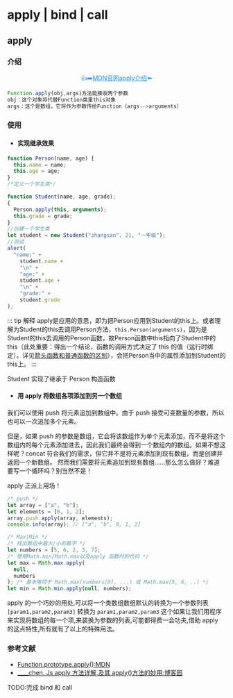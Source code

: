 # apply | bind | call

## apply

### 介绍

<p class="codepart-title"> 👍➡️<a href="https://developer.mozilla.org/zh-CN/docs/Web/JavaScript/Reference/Global_Objects/Function/apply" target = "_blank">MDN官网apply介绍</a>⬅️</p>

```js
Function.apply(obj,args)方法能接收两个参数
obj：这个对象将代替Function类里this对象
args：这个是数组，它将作为参数传给Function（args-->arguments）
```

### 使用

- <h4>实现继承效果</h4>

```js
function Person(name, age) {
  this.name = name;
  this.age = age;
}
/*定义一个学生类*/

function Student(name, age, grade);
{
  Person.apply(this, arguments);
  this.grade = grade;
}
//创建一个学生类
let student = new Student("zhangsan", 21, "一年级");
//测试
alert(
  "name:" +
    student.name +
    "\n" +
    "age:" +
    student.age +
    "\n" +
    "grade:" +
    student.grade
);
```

::: tip 解释
apply是应用的意思，即为把Person应用到Student的this上。或者理解为Student的this去调用Person方法，`this.Person(arguments)`，因为是Student的this去调用的Person函数，故Person函数中this指向了Student中的this（此处重要：得出一个结论，函数的调用方式决定了  this  的值（运行时绑定）。详见[箭头函数和普通函数的区别](/guide/ArrowDifNomal.html#this)），会把Person当中的属性添加到Student的this上。
:::

Student 实现了继承于 Person 构造函数

- <h4>用 apply 将数组各项添加到另一个数组</h4>

我们可以使用 push 将元素追加到数组中。由于 push 接受可变数量的参数，所以也可以一次追加多个元素。

但是，如果 push 的参数是数组，它会将该数组作为单个元素添加，而不是将这个数组内的每个元素添加进去，因此我们最终会得到一个数组内的数组。如果不想这样呢？concat 符合我们的需求，但它并不是将元素添加到现有数组，而是创建并返回一个新数组。 然而我们需要将元素追加到现有数组......那么怎么做好？难道要写一个循环吗？别当然不是！

apply 正派上用场！

```js
/* push */
let array = ["a", "b"];
let elements = [0, 1, 2];
array.push.apply(array, elements);
console.info(array); // ["a", "b", 0, 1, 2]

/* Max|Min */
/* 找出数组中最大/小的数字 */
let numbers = [5, 6, 2, 3, 7];
/* 使用Math.min/Math.max以及apply 函数时的代码 */
let max = Math.max.apply(
  null,
  numbers
); /* 基本等同于 Math.max(numbers[0], ...) 或 Math.max(5, 6, ..) */
let min = Math.min.apply(null, numbers);
```

apply 的一个巧妙的用处,可以将一个类数组数组默认的转换为一个参数列表`[param1,param2,param3]` 转换为 `param1,param2,param3` 这个如果让我们用程序来实现将数组的每一个项,来装换为参数的列表,可能都得费一会功夫,借助 apply 的这点特性,所有就有了以上的特殊用法。

### 参考文献

- <a href="https://developer.mozilla.org/zh-CN/docs/Web/JavaScript/Reference/Global_Objects/Function/apply" target = "_blank">Function.prototype.apply():MDN</a>
- <a href="https://www.cnblogs.com/chenhuichao/p/8493095.html" target = "_blank">\_\_\_\_chen. Js apply 方法详解,及其 apply()方法的妙用:博客园</a>

TODO:完成 bind 和 call

<style scoped>
  .codepart-title{
   text-align:center;
   color:dodgerblue
  }
  .codepart-title a{
       color:dodgerblue
  }
</style>
